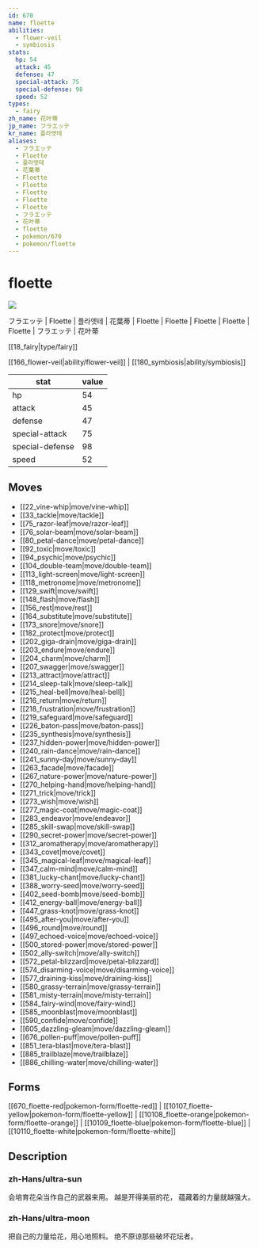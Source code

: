 ```yaml
---
id: 670
name: floette
abilities:
  - flower-veil
  - symbiosis
stats:
  hp: 54
  attack: 45
  defense: 47
  special-attack: 75
  special-defense: 98
  speed: 52
types:
  - fairy
zh_name: 花叶蒂
jp_name: フラエッテ
kr_name: 플라엣테
aliases:
  - フラエッテ
  - Floette
  - 플라엣테
  - 花葉蒂
  - Floette
  - Floette
  - Floette
  - Floette
  - Floette
  - フラエッテ
  - 花叶蒂
  - floette
  - pokemon/670
  - pokemon/floette
---
```

# floette

![](https://raw.githubusercontent.com/PokeAPI/sprites/master/sprites/pokemon/670.png)

フラエッテ | Floette | 플라엣테 | 花葉蒂 | Floette | Floette | Floette | Floette | Floette | フラエッテ | 花叶蒂

[[18_fairy|type/fairy]]

[[166_flower-veil|ability/flower-veil]] | [[180_symbiosis|ability/symbiosis]]

|stat|value|
|---|---|
|hp|54|
|attack|45|
|defense|47|
|special-attack|75|
|special-defense|98|
|speed|52|


## Moves

- [[22_vine-whip|move/vine-whip]]
- [[33_tackle|move/tackle]]
- [[75_razor-leaf|move/razor-leaf]]
- [[76_solar-beam|move/solar-beam]]
- [[80_petal-dance|move/petal-dance]]
- [[92_toxic|move/toxic]]
- [[94_psychic|move/psychic]]
- [[104_double-team|move/double-team]]
- [[113_light-screen|move/light-screen]]
- [[118_metronome|move/metronome]]
- [[129_swift|move/swift]]
- [[148_flash|move/flash]]
- [[156_rest|move/rest]]
- [[164_substitute|move/substitute]]
- [[173_snore|move/snore]]
- [[182_protect|move/protect]]
- [[202_giga-drain|move/giga-drain]]
- [[203_endure|move/endure]]
- [[204_charm|move/charm]]
- [[207_swagger|move/swagger]]
- [[213_attract|move/attract]]
- [[214_sleep-talk|move/sleep-talk]]
- [[215_heal-bell|move/heal-bell]]
- [[216_return|move/return]]
- [[218_frustration|move/frustration]]
- [[219_safeguard|move/safeguard]]
- [[226_baton-pass|move/baton-pass]]
- [[235_synthesis|move/synthesis]]
- [[237_hidden-power|move/hidden-power]]
- [[240_rain-dance|move/rain-dance]]
- [[241_sunny-day|move/sunny-day]]
- [[263_facade|move/facade]]
- [[267_nature-power|move/nature-power]]
- [[270_helping-hand|move/helping-hand]]
- [[271_trick|move/trick]]
- [[273_wish|move/wish]]
- [[277_magic-coat|move/magic-coat]]
- [[283_endeavor|move/endeavor]]
- [[285_skill-swap|move/skill-swap]]
- [[290_secret-power|move/secret-power]]
- [[312_aromatherapy|move/aromatherapy]]
- [[343_covet|move/covet]]
- [[345_magical-leaf|move/magical-leaf]]
- [[347_calm-mind|move/calm-mind]]
- [[381_lucky-chant|move/lucky-chant]]
- [[388_worry-seed|move/worry-seed]]
- [[402_seed-bomb|move/seed-bomb]]
- [[412_energy-ball|move/energy-ball]]
- [[447_grass-knot|move/grass-knot]]
- [[495_after-you|move/after-you]]
- [[496_round|move/round]]
- [[497_echoed-voice|move/echoed-voice]]
- [[500_stored-power|move/stored-power]]
- [[502_ally-switch|move/ally-switch]]
- [[572_petal-blizzard|move/petal-blizzard]]
- [[574_disarming-voice|move/disarming-voice]]
- [[577_draining-kiss|move/draining-kiss]]
- [[580_grassy-terrain|move/grassy-terrain]]
- [[581_misty-terrain|move/misty-terrain]]
- [[584_fairy-wind|move/fairy-wind]]
- [[585_moonblast|move/moonblast]]
- [[590_confide|move/confide]]
- [[605_dazzling-gleam|move/dazzling-gleam]]
- [[676_pollen-puff|move/pollen-puff]]
- [[851_tera-blast|move/tera-blast]]
- [[885_trailblaze|move/trailblaze]]
- [[886_chilling-water|move/chilling-water]]

## Forms



[[670_floette-red|pokemon-form/floette-red]] | [[10107_floette-yellow|pokemon-form/floette-yellow]] | [[10108_floette-orange|pokemon-form/floette-orange]] | [[10109_floette-blue|pokemon-form/floette-blue]] | [[10110_floette-white|pokemon-form/floette-white]]

## Description

### zh-Hans/ultra-sun

会培育花朵当作自己的武器来用。
越是开得美丽的花，
蕴藏着的力量就越强大。

### zh-Hans/ultra-moon

把自己的力量给花，用心地照料。
绝不原谅那些破坏花坛者。

